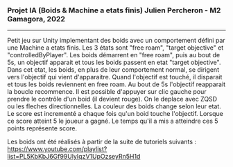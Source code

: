 ### Projet IA (Boids & Machine a etats finis) Julien Percheron - M2 Gamagora, 2022

---

Petit jeu sur Unity implementant des boids avec un comportement défini par une Machine a etats finis.
Les 3 états sont "free roam", "target objective" et "controlledByPlayer".
Les boids démarrent en "free roam", puis au bout de 5s, un objectif apparait et tous les boids passent en etat "target objective". Dans cet etat, les boids, en plus de leur comportement normal, se dirigent vers l'objectif qui vient d'apparaitre. Quand l'objectif est touché, il disparait et tous les boids reviennent en free roam. Au bout de 5s l'objectif reapparait la boucle recommence.
Il est possible d'appuyer sur clic gauche pour prendre le contrôle d'un boid (il devient rouge). On le deplace avec ZQSD ou les fleches directionnelles.
La couleur des boids change selon leur etat.
Le score est incrementé a chaque fois qu'un boid touche l'objectif. Lorsque ce score atteint 5 le joueur a gagné. Le temps qu'il a mis a atteindre ces 5 points représente score. 

Les boids ont été réalisés à partir de la suite de tutoriels suivants : https://www.youtube.com/playlist?list=PL5KbKbJ6Gf99UlyIqzV1UpOzseyRn5H1d